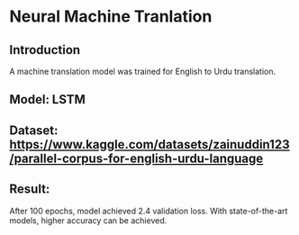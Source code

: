 # Neural Machine Tranlation
## Introduction
A machine translation model was trained for English to Urdu translation.
## Model: LSTM
## Dataset: https://www.kaggle.com/datasets/zainuddin123/parallel-corpus-for-english-urdu-language
## Result:
After 100 epochs, model achieved 2.4 validation loss. With state-of-the-art models, higher accuracy can be achieved.
